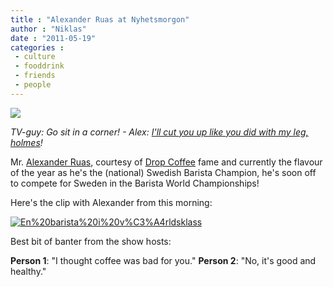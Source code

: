 ```yaml
---
title : "Alexander Ruas at Nyhetsmorgon"
author : "Niklas"
date : "2011-05-19"
categories : 
 - culture
 - fooddrink
 - friends
 - people
---
```


![](http://farm3.static.flickr.com/2299/5736750704_84d384d6d6.jpg)
<script src="http://www.thinglink.com/jse/embed.js#162903411509952514"></script>

_TV-guy: Go sit in a corner! - Alex: [I'll cut you up like you did with my leg, holmes](http://www.imdb.com/title/tt0106469/quotes?qt=qt0202008)!_

Mr. [Alexander Ruas](http://ruas.com), courtesy of [Drop Coffee](http://dropcoffee.se) fame and currently the flavour of the year as he's the (national) Swedish Barista Champion, he's soon off to compete for Sweden in the Barista World Championships!

Here's the clip with Alexander from this morning:

[![En%20barista%20i%20v%C3%A4rldsklass](http://cdn01.tv4.se/polopoly_fs/1.2144192!picture/1491941155.jpg_gen/derivatives/w180/1491941155.jpg)](http://www.tv4play.se/nyheter_och_debatt/nyhetsmorgon?title=en_barista_i_varldsklass&videoid=1648087&utm_medium=sharing&utm_source=embed&utm_name=tv4play.se)

Best bit of banter from the show hosts:

**Person 1**: "I thought coffee was bad for you." **Person 2**: "No, it's good and healthy."
